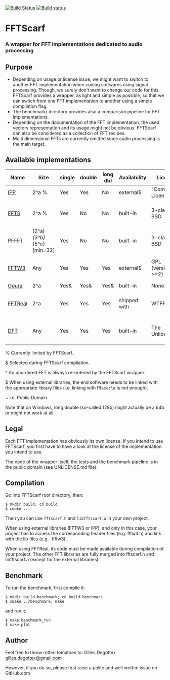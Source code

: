 [![Build Status](https://travis-ci.org/gillesdegottex/fftscarf.svg?branch=master)](https://travis-ci.org/gillesdegottex/fftscarf)
[![Build status](https://ci.appveyor.com/api/projects/status/ehsedi0p9xl5r663/branch/master?svg=true)](https://ci.appveyor.com/project/gillesdegottex/fftscarf/branch/master)

# FFTScarf
### A wrapper for FFT implementations dedicated to audio processing


## Purpose
* Depending on usage or license issue, we might want to switch to another FFT
implementation when coding softwares using signal processing. Though, we surely
don't want to change our code for this. FFTScarf provides a wrapper, as light
and simple as possible, so that we can switch from one FFT implementation to
another using a simple compilation flag.
* The benchmark/ directory provides also a comparison pipeline for FFT
implementations.
* Depending on the documentation of the FFT implementation, the used vectors
representation and its usage might not be obvious. FFTScarf can also be 
considered as a collection of FFT recipes.
* Multi dimensional FFTs are currently omitted since audio processing is the
main target.

## Available implementations

Name         | Size          | single | double | long dbl | Availability | License | Notes
------------ | ------------- | ------ | ------ | -------- | ------------ | ------- | -----
[IPP][1]     | 2^a %         | Yes    | Yes    | No       | external$    | "Community License"  | .
[FFTS][2]    | 2^a %         | Yes    | No     | No       | built-in     | 3-clause BSD  | Limited efficiency on 32b architectures
[PFFFT][3]   | (2^a)*(3^b)*(5^c) [min=32] | Yes | No | No | built-in     | 3-clause BSD  | Initially unordered
[FFTW3][4]   | Any           | Yes    | Yes    | Yes      | external$    | GPL (version >=2)  | MIT License can be obtained for a charge
[Ooura][5]   | 2^a           | Yes&   | Yes&   | Yes&     | built-in     | None~   | .
[FFTReal][6] | 2^a           | Yes    | Yes    | Yes      | shipped with | WTFPL~  | Sources need to be made available
[DFT][7]     | Any           | Yes    | Yes    | Yes      | built-in     | The Unlicense~  | This is the O(N^2) DFT impl. (for comparison)

% Currently limited by FFTScarf.

& Selected during FFTScarf compilation.

^ An unordered FFT is always re-ordered by the FFTScarf wrapper.

$ When using external libraries, the end software needs to be linked with the appropriate library files (i.e. linking with fftscarf.a is not enough).

~ i.e. Public Domain.

Note that on Windows, long double (so-called 128b) might actually be a 64b or might not work at all.

[1]: https://software.intel.com/en-us/articles/how-to-use-intel-ipp-s-1d-fourier-transform-functions
[2]: https://github.com/linkotec/ffts
[3]: https://bitbucket.org/jpommier/pffft
[4]: http://www.fftw.org/
[5]: http://www.kurims.kyoto-u.ac.jp/~ooura/fft.html
[6]: http://ldesoras.free.fr/prod.html
[7]: https://en.wikipedia.org/wiki/Fourier_transform


## Legal
Each FFT implementation has obviously its own license. If you intend to use
FFTScarf, you first have to have a look at the license of the implementation you
intend to use.

The code of the wrapper itself, the tests and the benchmark pipeline is in the
public domain (see UNLICENSE.md file).


## Compilation

Go into FFTScarf root directory, then:
```
$ mkdir build; cd build
$ cmake ..
```

Then you can use `fftscarf.h` and `libfftscarf.a` in your own project.

When using external libraries (FFTW3 or IPP), and only in this case, your project has to access the corresponding header files (e.g. fftw3.h) and link with the lib files (e.g. -lfftw3).

When using FFTReal, its code must be made available during compilation of your project.
The other FFT libraries are fully merged into fftscarf.h and libfftscarf.a (except for the external libraries).


## Benchmark

To run the benchmark, first compile it:
```
$ mkdir build-benchmark; cd build-benchmark
$ cmake ../benchmark; make
```

and run it:
```
$ make benchmark_run
$ make plot
```


## Author
Feel free to throw rotten tomatoes to:
Gilles Degottex <gilles.degottex@gmail.com>

However, if you do so, please first raise a polite and well written issue on GitHub.com
